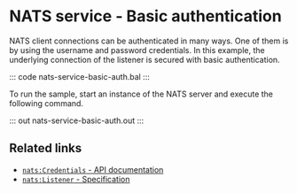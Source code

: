 # NATS service - Basic authentication

NATS client connections can be authenticated in many ways. One of them is by using the username and password credentials. In this example, the underlying connection of the listener is secured with basic authentication.

::: code nats-service-basic-auth.bal :::

To run the sample, start an instance of the NATS server and execute the following command.

::: out nats-service-basic-auth.out :::

## Related links
- [`nats:Credentials` - API documentation](https://lib.ballerina.io/ballerinax/nats/latest/records/Credentials)
- [`nats:Listener` - Specification](https://github.com/ballerina-platform/module-ballerinax-nats/blob/master/docs/spec/spec.md#2-connection)
